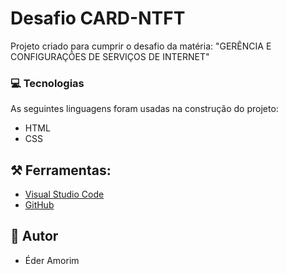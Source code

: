 # Desafio CARD-NTFT
Projeto criado para cumprir o desafio 
da matéria: "GERÊNCIA E CONFIGURAÇÕES DE SERVIÇOS DE INTERNET"


### 💻 Tecnologias
As seguintes linguagens foram usadas na construção do projeto:
- HTML
- CSS


## ⚒️  Ferramentas:
- [Visual Studio Code](https://code.visualstudio.com/)
- [GitHub](https://github.com/)


##  👦 Autor
- Éder Amorim